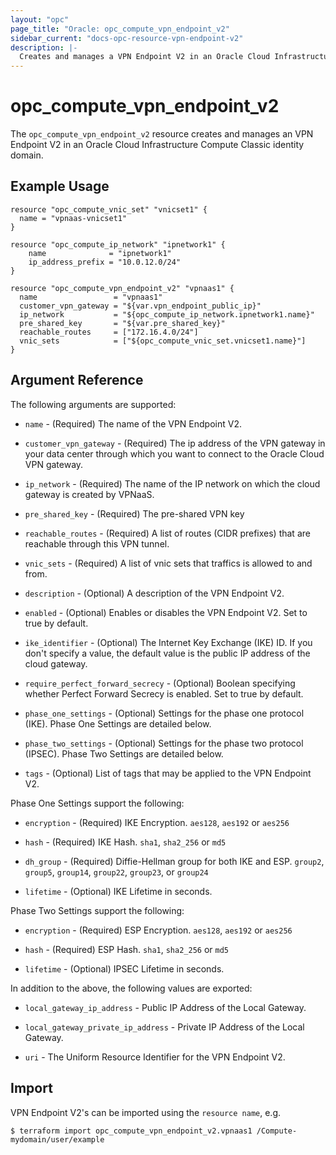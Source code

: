 ```yaml
---
layout: "opc"
page_title: "Oracle: opc_compute_vpn_endpoint_v2"
sidebar_current: "docs-opc-resource-vpn-endpoint-v2"
description: |-
  Creates and manages a VPN Endpoint V2 in an Oracle Cloud Infrastructure Compute Classic identity domain.
---
```


# opc\_compute\_vpn_endpoint_v2

The ``opc_compute_vpn_endpoint_v2`` resource creates and manages an VPN Endpoint V2 in an Oracle Cloud Infrastructure Compute Classic identity domain.

## Example Usage

```hcl
resource "opc_compute_vnic_set" "vnicset1" {
  name = "vpnaas-vnicset1"
}

resource "opc_compute_ip_network" "ipnetwork1" {
	name              = "ipnetwork1"
	ip_address_prefix = "10.0.12.0/24"
}

resource "opc_compute_vpn_endpoint_v2" "vpnaas1" {
  name                 = "vpnaas1"
  customer_vpn_gateway = "${var.vpn_endpoint_public_ip}"
  ip_network           = "${opc_compute_ip_network.ipnetwork1.name}"
  pre_shared_key       = "${var.pre_shared_key}"
  reachable_routes     = ["172.16.4.0/24"]
  vnic_sets            = ["${opc_compute_vnic_set.vnicset1.name}"]
}
```

## Argument Reference

The following arguments are supported:

* `name` - (Required) The name of the VPN Endpoint V2.

* `customer_vpn_gateway` - (Required) The ip address of the VPN gateway in your data center through which you want to connect to the Oracle Cloud VPN gateway.

* `ip_network` - (Required) The name of the IP network on which the cloud gateway is created by VPNaaS.

* `pre_shared_key` - (Required) The pre-shared VPN key

* `reachable_routes` - (Required) A list of routes (CIDR prefixes) that are reachable through this VPN tunnel.

* `vnic_sets` - (Required) A list of vnic sets that traffics is allowed to and from.

* `description` - (Optional) A description of the VPN Endpoint V2.

* `enabled` - (Optional) Enables or disables the VPN Endpoint V2. Set to true by default.

* `ike_identifier` - (Optional) The Internet Key Exchange (IKE) ID. If you don't specify a value, the default value is the public IP address of the cloud gateway.

* `require_perfect_forward_secrecy` - (Optional) Boolean specifying whether Perfect Forward Secrecy is enabled. Set to true by default.

* `phase_one_settings` - (Optional) Settings for the phase one protocol (IKE). Phase One Settings are detailed below.

* `phase_two_settings` - (Optional) Settings for the phase two protocol (IPSEC). Phase Two Settings are detailed below.

* `tags` - (Optional) List of tags that may be applied to the VPN Endpoint V2.

Phase One Settings support the following:

* `encryption` - (Required) IKE Encryption. `aes128`, `aes192` or `aes256`  

* `hash` - (Required) IKE Hash. `sha1`, `sha2_256` or `md5`

* `dh_group` - (Required) Diffie-Hellman group for both IKE and ESP. `group2`, `group5`, `group14`, `group22`, `group23`, or `group24`

* `lifetime` - (Optional) IKE Lifetime in seconds.

Phase Two Settings support the following:

* `encryption` - (Required) ESP Encryption.  `aes128`, `aes192` or `aes256`  

* `hash` - (Required) ESP Hash. `sha1`, `sha2_256` or `md5`

* `lifetime` - (Optional) IPSEC Lifetime in seconds.

In addition to the above, the following values are exported:

* `local_gateway_ip_address` - Public IP Address of the Local Gateway.

* `local_gateway_private_ip_address` - Private IP Address of the Local Gateway.

* `uri` - The Uniform Resource Identifier for the VPN Endpoint V2.

## Import

VPN Endpoint V2's can be imported using the `resource name`, e.g.

```shell
$ terraform import opc_compute_vpn_endpoint_v2.vpnaas1 /Compute-mydomain/user/example
```
